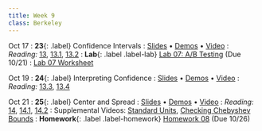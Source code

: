 ```yaml
---
title: Week 9
class: Berkeley
---
```


Oct 17
: **23**{: .label} Confidence Intervals
  : [Slides](https://docs.google.com/presentation/d/1k-ZR3NUQmgW7sKVi7UOQgepn8Ut3q9ynIX_s4bI79KY/edit?usp=sharing) &#8226; [Demos](https://data8.datahub.berkeley.edu/hub/user-redirect/git-pull?repo=https%3A%2F%2Fgithub.com%2Fdata-8%2Fmaterials-fa22&urlpath=tree%2Fmaterials-fa22%2Flec%2Flec23.ipynb&branch=main) &#8226; [Video](https://youtu.be/ZxDnq4uiC7E)
: *Reading:* [13](https://inferentialthinking.com/chapters/13/Estimation.html), [13.1](https://inferentialthinking.com/chapters/13/1/Percentiles.html), [13.2](https://inferentialthinking.com/chapters/13/2/Bootstrap.html)
: **Lab**{: .label .label-lab} [Lab 07: A/B Testing](https://data8.datahub.berkeley.edu/hub/user-redirect/git-pull?repo=https%3A%2F%2Fgithub.com%2Fdata-8%2Fmaterials-fa22&urlpath=retro%2Ftree%2Fmaterials-fa22%2Fmaterials%2Ffa22%2Flab%2Flab07%2Flab07.ipynb&branch=main) (Due 10/21)
  : [Lab 07 Worksheet](https://drive.google.com/file/d/1u4z0_j1TD5ynITGAHGHWITp4ypiRj6Zb/view)

Oct 19
: **24**{: .label} Interpreting Confidence
  : [Slides](https://docs.google.com/presentation/d/1xK-zo57sJBN8I1A2eMCOxwOMBBUWAE-Fm5kC4pg35Kg/edit?usp=sharing) &#8226; [Demos](https://data8.datahub.berkeley.edu/hub/user-redirect/git-pull?repo=https%3A%2F%2Fgithub.com%2Fdata-8%2Fmaterials-fa22&urlpath=tree%2Fmaterials-fa22%2Flec%2Flec24.ipynb&branch=main) &#8226; [Video](https://youtu.be/UWpNn3yRiyU)
: *Reading:* [13.3](https://inferentialthinking.com/chapters/13/3/Confidence_Intervals.html), [13.4](https://inferentialthinking.com/chapters/13/4/Using_Confidence_Intervals.html)

Oct 21
: **25**{: .label} Center and Spread
  : [Slides](https://docs.google.com/presentation/d/1qHyR2qUr-sJxj3klh_anNwMzuqyhci_M31VH66E82fs/edit#slide=id.gfa02afa6a6_2_28) &#8226; [Demos](https://data8.datahub.berkeley.edu/hub/user-redirect/git-pull?repo=https%3A%2F%2Fgithub.com%2Fdata-8%2Fmaterials-fa22&urlpath=retro%2Ftree%2Fmaterials-fa22%2Flec%2Flec25.ipynb&branch=main)  &#8226; [Video](https://youtu.be/N74kcEmSrW4)
: *Reading:* [14](https://inferentialthinking.com/chapters/14/Why_the_Mean_Matters.html), [14.1](https://inferentialthinking.com/chapters/14/1/Properties_of_the_Mean.html), [14.2](https://inferentialthinking.com/chapters/14/2/Variability.html)
  : Supplemental Videos: [Standard Units](https://youtu.be/5R7D1a8ek-w), [Checking Chebyshev Bounds](https://youtu.be/Cl01jt8e0JI) 
: **Homework**{: .label .label-homework} [Homework 08](https://data8.datahub.berkeley.edu/hub/user-redirect/git-pull?repo=https%3A%2F%2Fgithub.com%2Fdata-8%2Fmaterials-fa22&urlpath=tree%2Fmaterials-fa22%2Fmaterials%2Ffa22%2Fhw%2Fhw08%2Fhw08.ipynb&branch=main) (Due 10/26)
